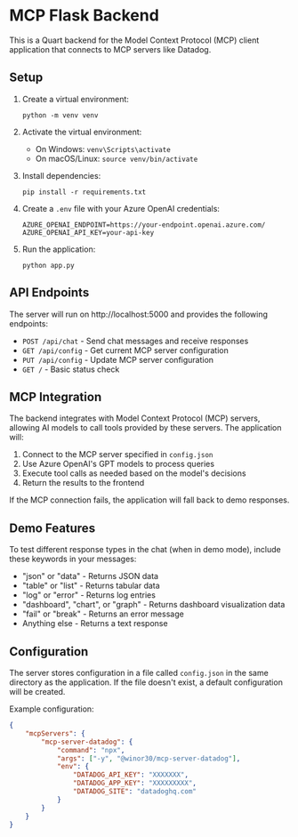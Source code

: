 
# MCP Flask Backend

This is a Quart backend for the Model Context Protocol (MCP) client application that connects to MCP servers like Datadog.

## Setup

1. Create a virtual environment:
   ```
   python -m venv venv
   ```

2. Activate the virtual environment:
   - On Windows: `venv\Scripts\activate`
   - On macOS/Linux: `source venv/bin/activate`

3. Install dependencies:
   ```
   pip install -r requirements.txt
   ```

4. Create a `.env` file with your Azure OpenAI credentials:
   ```
   AZURE_OPENAI_ENDPOINT=https://your-endpoint.openai.azure.com/
   AZURE_OPENAI_API_KEY=your-api-key
   ```

5. Run the application:
   ```
   python app.py
   ```

## API Endpoints

The server will run on http://localhost:5000 and provides the following endpoints:

- `POST /api/chat` - Send chat messages and receive responses
- `GET /api/config` - Get current MCP server configuration
- `PUT /api/config` - Update MCP server configuration
- `GET /` - Basic status check

## MCP Integration

The backend integrates with Model Context Protocol (MCP) servers, allowing AI models to call tools provided by these servers. The application will:

1. Connect to the MCP server specified in `config.json`
2. Use Azure OpenAI's GPT models to process queries
3. Execute tool calls as needed based on the model's decisions
4. Return the results to the frontend

If the MCP connection fails, the application will fall back to demo responses.

## Demo Features

To test different response types in the chat (when in demo mode), include these keywords in your messages:

- "json" or "data" - Returns JSON data
- "table" or "list" - Returns tabular data
- "log" or "error" - Returns log entries
- "dashboard", "chart", or "graph" - Returns dashboard visualization data
- "fail" or "break" - Returns an error message
- Anything else - Returns a text response

## Configuration

The server stores configuration in a file called `config.json` in the same directory as the application.
If the file doesn't exist, a default configuration will be created.

Example configuration:
```json
{
    "mcpServers": {
        "mcp-server-datadog": {
            "command": "npx",
            "args": ["-y", "@winor30/mcp-server-datadog"],
            "env": {
                "DATADOG_API_KEY": "XXXXXXX",
                "DATADOG_APP_KEY": "XXXXXXXXX",
                "DATADOG_SITE": "datadoghq.com"
            }
        }
    }
}
```

